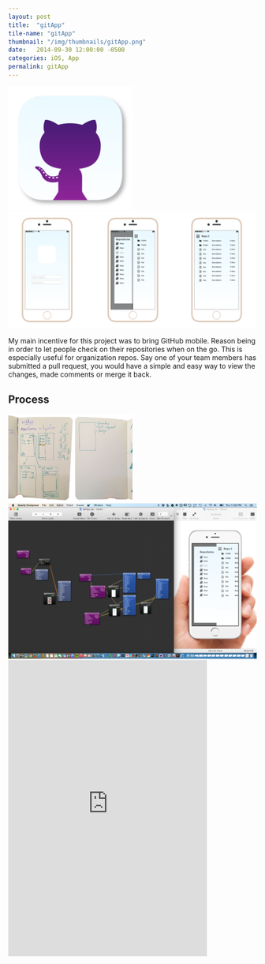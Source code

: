 ```yaml
---
layout: post
title:  "gitApp"
tile-name: "gitApp"
thumbnail: "/img/thumbnails/gitApp.png"
date:   2014-09-30 12:00:00 -0500
categories: iOS, App
permalink: gitApp
---
```


<div class="image-container">
<img src="../img/gitApp/gitAppIcon.png" alt="Icon" class="image-center" style="width:50%" />
<img src="../img/gitApp/gitAppInterfaces.png" alt="Interfaces" /></div>

My main incentive for this project was to bring GitHub mobile. Reason being in order to let people check on their repositories when on the go. This is especially useful for organization repos. Say one of your team members has submitted a pull request, you would have a simple and easy way to view the changes, made comments or merge it back.

## Process

<div class="image-container"><img src="../img/gitApp/gitAppSketches.png" alt="Sketches" class="image-center" style="width:50%" /></div>

<div class="image-container"><img src="../img/gitApp/gitAppOrigami.png" alt="Origami" /></div>

<iframe class="image-center" width="80%" height="600" src="https://www.youtube.com/embed/9pox7w3nB_s?rel=0" frameborder="0" allowfullscreen></iframe>